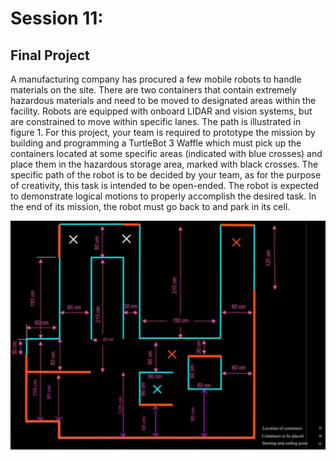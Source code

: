 # Session 11:

## Final Project

A manufacturing company has procured a few mobile robots to handle materials on the site. There are two containers that contain extremely hazardous materials and need to be moved to designated areas within the facility. Robots are equipped with onboard LIDAR and vision systems, but are constrained to move within specific lanes. The path is illustrated in figure 1. For this project, your team is required to prototype the mission by building and programming a TurtleBot 3 Waffle which must pick up the containers located at some specific areas (indicated with blue crosses) and place them in the hazardous storage area, marked with black crosses. The specific path of the robot is to be decided by your team, as for the purpose of creativity, this task is intended to be open-ended. The robot is expected to demonstrate logical motions to properly accomplish the desired task. In the end of its mission, the robot must go back to and park in its cell.

![Final Project Map](final_project.png)
